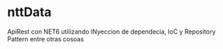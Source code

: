 # nttData
ApiRest con NET6 utilizando INyeccion de dependecia, IoC y Repository Pattern entre otras cosoas
